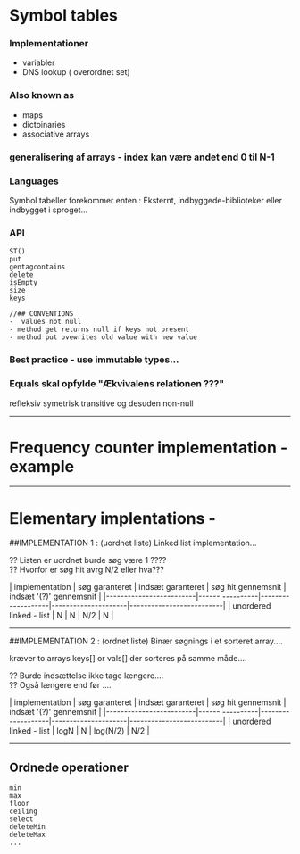 # Symbol tables

### Implementationer
- variabler
- DNS lookup ( overordnet set)

### Also known as
- maps
- dictoinaries
- associative arrays

### generalisering af arrays - index kan være andet end 0 til N-1

### Languages
Symbol tabeller forekommer enten : Eksternt, indbyggede-biblioteker eller indbygget i sproget...

### API

```
ST()
put
gentagcontains
delete
isEmpty
size
keys

//## CONVENTIONS
-  values not null
- method get returns null if keys not present
- method put ovewrites old value with new value

```
### Best practice - use immutable types...

### Equals skal opfylde "Ækvivalens relationen ???"
refleksiv
symetrisk
transitive
og desuden
non-null

------------------------------------------------------------------------------------------------------------------------------------

# Frequency counter implementation - example

------------------------------------------------------------------------------------------------------------------------------------

# Elementary implentations -

##IMPLEMENTATION 1 : (uordnet liste) Linked list implementation...

?? Listen er uordnet burde søg være 1 ????     
?? Hvorfor er søg hit avrg N/2 eller hva???

| implementation          | søg garanteret  | indsæt garanteret | søg hit gennemsnit  | indsæt '(?)' gennemsnit  |
|-------------------------|------ ----------|-------------------|---------------------|--------------------------|
| unordered linked - list | N               | N                 | N/2                 | N                        |

------------------------------------------------------------------------------------------------------------------------------------

##IMPLEMENTATION 2 : (ordnet liste) Binær søgnings i et sorteret array....

kræver to arrays keys[] or vals[] der sorteres på samme måde....


?? Burde indsættelse ikke tage længere....     
?? Også længere end før ....

| implementation          | søg garanteret  | indsæt garanteret | søg hit gennemsnit  | indsæt '(?)' gennemsnit  |
|-------------------------|------ ----------|-------------------|---------------------|--------------------------|
| unordered linked - list | logN            | N                 | log(N/2)            | N/2                      |

------------------------------------------------------------------------------------------------------------------------------------

## Ordnede operationer
```
min
max
floor
ceiling
select
deleteMin
deleteMax
...
```
